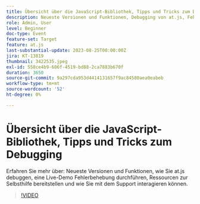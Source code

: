 ```yaml
---
title: Übersicht über die JavaScript-Bibliothek, Tipps und Tricks zum Debugging
description: Neueste Versionen und Funktionen, Debugging von at.js, Fehlerbehebung bei Live-Demos, Selbsthilfe-Ressourcen und Support-Interaktionen.
role: Admin, User
level: Beginner
doc-type: Event
feature-set: Target
feature: at.js
last-substantial-update: 2023-08-25T00:00:00Z
jira: KT-13819
thumbnail: 3422535.jpeg
exl-id: 558ce4b9-686f-4519-bd88-2ca7883b670f
duration: 3650
source-git-commit: 9a297cda953d4414131657f9ac84580aea0eabeb
workflow-type: tm+mt
source-wordcount: '52'
ht-degree: 0%

---
```


# Übersicht über die JavaScript-Bibliothek, Tipps und Tricks zum Debugging

Erfahren Sie mehr über: Neueste Versionen und Funktionen, wie Sie at.js debuggen, eine Live-Demo Fehlerbehebung durchführen, Ressourcen zur Selbsthilfe bereitstellen und wie Sie mit dem Support interagieren können.

>[!VIDEO](https://video.tv.adobe.com/v/3422535/?learn=on)

